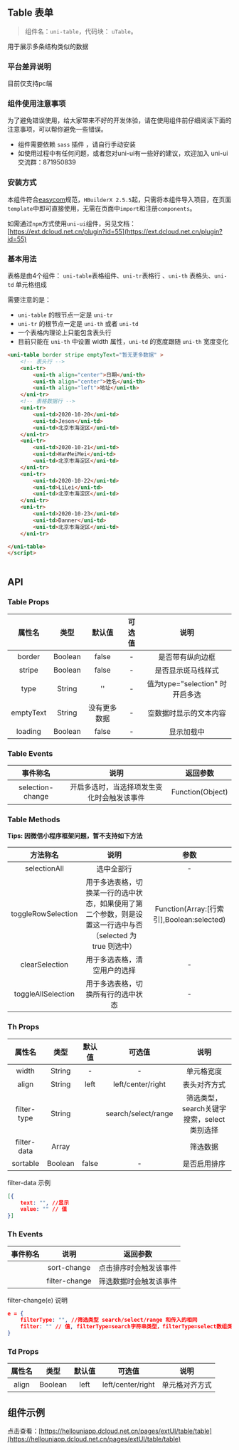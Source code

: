 

## Table 表单
> 组件名：``uni-table``，代码块： `uTable`。

用于展示多条结构类似的数据

### 平台差异说明

目前仅支持pc端

### 组件使用注意事项

为了避免错误使用，给大家带来不好的开发体验，请在使用组件前仔细阅读下面的注意事项，可以帮你避免一些错误。

- 组件需要依赖 `sass` 插件 ，请自行手动安装
- 如使用过程中有任何问题，或者您对uni-ui有一些好的建议，欢迎加入 uni-ui 交流群：871950839

### 安装方式

本组件符合[easycom](https://uniapp.dcloud.io/collocation/pages?id=easycom)规范，`HBuilderX 2.5.5`起，只需将本组件导入项目，在页面`template`中即可直接使用，无需在页面中`import`和注册`components`。

如需通过`npm`方式使用`uni-ui`组件，另见文档：[https://ext.dcloud.net.cn/plugin?id=55](https://ext.dcloud.net.cn/plugin?id=55)


### 基本用法 
表格是由4个组件： `uni-table`表格组件、`uni-tr`表格行 、`uni-th` 表格头、`uni-td` 单元格组成

需要注意的是：
- `uni-table` 的根节点一定是 `uni-tr`
- `uni-tr` 的根节点一定是 `uni-th` 或者 `uni-td`
- 一个表格内理论上只能包含表头行
- 目前只能在 `uni-th` 中设置 width 属性，`uni-td` 的宽度跟随 `uni-th` 宽度变化


```html
<uni-table border stripe emptyText="暂无更多数据" >
	<!-- 表头行 -->
	<uni-tr>
		<uni-th align="center">日期</uni-th>
		<uni-th align="center">姓名</uni-th>
		<uni-th align="left">地址</uni-th>
	</uni-tr>
	<!-- 表格数据行 -->
	<uni-tr>
		<uni-td>2020-10-20</uni-td>
		<uni-td>Jeson</uni-td>
		<uni-td>北京市海淀区</uni-td>
	</uni-tr>
	<uni-tr>
		<uni-td>2020-10-21</uni-td>
		<uni-td>HanMeiMei</uni-td>
		<uni-td>北京市海淀区</uni-td>
	</uni-tr>
	<uni-tr>
		<uni-td>2020-10-22</uni-td>
		<uni-td>LiLei</uni-td>
		<uni-td>北京市海淀区</uni-td>
	</uni-tr>
	<uni-tr>
		<uni-td>2020-10-23</uni-td>
		<uni-td>Danner</uni-td>
		<uni-td>北京市海淀区</uni-td>
	</uni-tr>

</uni-table>
</script>
			 
```




## API

### Table Props

|属性名		| 类型			|默认值	 		| 可选值	| 说明|
|:-:			| :-:			|:-:			| :-:	| :-:	|
|border		| Boolean		| false			| -		| 是否带有纵向边框	|
|stripe		| Boolean		| false			| -		| 是否显示斑马线样式	|
|type			| String		| ''			| -			| 值为type="selection" 时开启多选|
|emptyText	| String		| 没有更多数据	| -		| 空数据时显示的文本内容	|
|loading		| Boolean		| false			| -		| 显示加载中|	

### Table Events

事件称名				|说明									| 返回参数			
:-:					|:-:									| :-:				
selection-change	| 开启多选时，当选择项发生变化时会触发该事件	| Function(Object)

### Table Methods
**Tips: 因微信小程序框架问题，暂不支持如下方法**

|方法称名							|说明				|参数|
|:-:								|:-:				|:-:|
|selectionAll				|选中全部行	|-	|
|toggleRowSelection	|用于多选表格，切换某一行的选中状态，如果使用了第二个参数，则是设置这一行选中与否（selected 为 true 则选中）	| Function(Array:[行索引],Boolean:selected)	|
|clearSelection	|用于多选表格，清空用户的选择	|-	|
|toggleAllSelection	|用于多选表格，切换所有行的选中状态	|-	|



### Th Props

|属性名		|类型		|默认值	 	|可选值				|说明|
|:-:			|:-:		|:-:			|	:-:				|:-:|
|width		|String	| -				|-					| 单元格宽度|
|align		|String	| left		|left/center/right	| 表头对齐方式|
|filter-type		|String	| 	|search/select/range	| 筛选类型，search关键字搜索，select类别选择|
|filter-data		|Array	| 	|| 筛选数据|
|sortable |Boolean| false		|- 	| 是否启用排序|

filter-data 示例
```json
[{
	text: "", //显示
	value: "" // 值
}]
```


### Th Events

|事件称名				|说明									| 返回参数			|
|:-:					|:-:									| :-:				|
||sort-change	| 点击排序时会触发该事件	| Function(Object)|
||filter-change	| 筛选数据时会触发该事件	| Function(Object)|

filter-change(e) 说明
```json
e = {
	filterType: "", //筛选类型 search/select/range 和传入的相同
	filter: "" // 值, filterType=search字符串类型，filterType=select数组类型，filterType=range数组类型，[0]开始值， [1]结束值
}
```


### Td Props

|属性名	|类型	|默认值	 	|可选值				|说明|
|:-:		|:-:		|:-:			|:-:				|:-:|
|align	|Boolean| left		|left/center/right	| 单元格对齐方式|


## 组件示例

点击查看：[https://hellouniapp.dcloud.net.cn/pages/extUI/table/table](https://hellouniapp.dcloud.net.cn/pages/extUI/table/table)